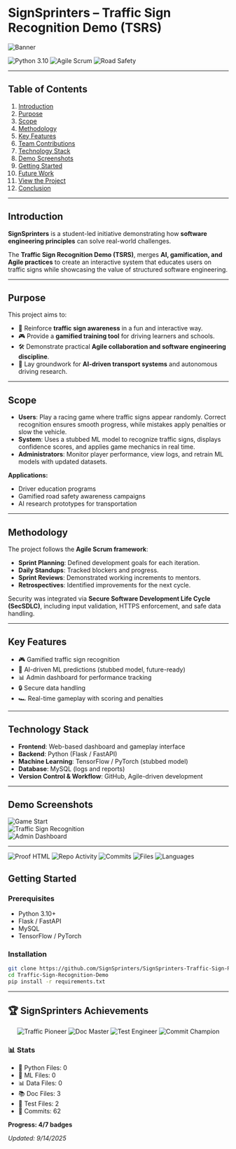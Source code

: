 # SignSprinters – Traffic Sign Recognition Demo (TSRS)

![Banner](https://media.giphy.com/media/your-gif-link-here/giphy.gif)

![Python 3.10](https://img.shields.io/badge/Python-3.10-blue) 
![Agile Scrum](https://img.shields.io/badge/Agile-Scrum-green) 
![Road Safety](https://img.shields.io/badge/Focus-Road%20Safety-red)

---

## Table of Contents
1. [Introduction](#introduction)  
2. [Purpose](#purpose)  
3. [Scope](#scope)  
4. [Methodology](#methodology)  
5. [Key Features](#key-features)  
6. [Team Contributions](#team-contributions)  
7. [Technology Stack](#technology-stack)  
8. [Demo Screenshots](#demo-screenshots)  
9. [Getting Started](#getting-started)  
10. [Future Work](#future-work)  
11. [View the Project](#view-the-project)  
12. [Conclusion](#conclusion)  

---

## Introduction
**SignSprinters** is a student-led initiative demonstrating how **software engineering principles** can solve real-world challenges.  

The **Traffic Sign Recognition Demo (TSRS)**, merges **AI, gamification, and Agile practices** to create an interactive system that educates users on traffic signs while showcasing the value of structured software engineering.

---

## Purpose
This project aims to:  
- 🚦 Reinforce **traffic sign awareness** in a fun and interactive way.  
- 🎮 Provide a **gamified training tool** for driving learners and schools.  
- 🛠️ Demonstrate practical **Agile collaboration and software engineering discipline**.  
- 🤖 Lay groundwork for **AI-driven transport systems** and autonomous driving research.  

---

## Scope
- **Users**: Play a racing game where traffic signs appear randomly. Correct recognition ensures smooth progress, while mistakes apply penalties or slow the vehicle.  
- **System**: Uses a stubbed ML model to recognize traffic signs, displays confidence scores, and applies game mechanics in real time.  
- **Administrators**: Monitor player performance, view logs, and retrain ML models with updated datasets.  

**Applications:**  
- Driver education programs  
- Gamified road safety awareness campaigns  
- AI research prototypes for transportation  

---

## Methodology
The project follows the **Agile Scrum framework**:  
- **Sprint Planning**: Defined development goals for each iteration.  
- **Daily Standups**: Tracked blockers and progress.  
- **Sprint Reviews**: Demonstrated working increments to mentors.  
- **Retrospectives**: Identified improvements for the next cycle.  

Security was integrated via **Secure Software Development Life Cycle (SecSDLC)**, including input validation, HTTPS enforcement, and safe data handling.  

---

## Key Features
- 🎮 Gamified traffic sign recognition  
- 🤖 AI-driven ML predictions (stubbed model, future-ready)  
- 📊 Admin dashboard for performance tracking  
- 🔒 Secure data handling  
- 🏎️ Real-time gameplay with scoring and penalties  

---

## Technology Stack
- **Frontend**: Web-based dashboard and gameplay interface  
- **Backend**: Python (Flask / FastAPI)  
- **Machine Learning**: TensorFlow / PyTorch (stubbed model)  
- **Database**: MySQL (logs and reports)  
- **Version Control & Workflow**: GitHub, Agile-driven development  

---

## Demo Screenshots
![Game Start](https://via.placeholder.com/600x350.png?text=Game+Start)  
![Traffic Sign Recognition](https://via.placeholder.com/600x350.png?text=Traffic+Sign+Recognition)  
![Admin Dashboard](https://via.placeholder.com/600x350.png?text=Admin+Dashboard)  

---

![Proof HTML](https://github.com/SignSprinters/SignSprinters-Traffic-Sign-Recognition-Demo-Software-Engineering-Project/actions/workflows/proof-html.yml/badge.svg)
![Repo Activity](https://github.com/SignSprinters/SignSprinters-Traffic-Sign-Recognition-Demo-Software-Engineering-Project/actions/workflows/activity-all-files.yml/badge.svg)
![Commits](https://img.shields.io/github/commit-activity/m/SignSprinters/SignSprinters-Traffic-Sign-Recognition-Demo-Software-Engineering-Project)
![Files](https://img.shields.io/github/directory-file-count/SignSprinters/SignSprinters-Traffic-Sign-Recognition-Demo-Software-Engineering-Project)
![Languages](https://img.shields.io/github/languages/count/SignSprinters/SignSprinters-Traffic-Sign-Recognition-Demo-Software-Engineering-Project)

## Getting Started

### Prerequisites
- Python 3.10+  
- Flask / FastAPI  
- MySQL  
- TensorFlow / PyTorch  

### Installation
```bash
git clone https://github.com/SignSprinters/SignSprinters-Traffic-Sign-Recognition-Demo-Software-Engineering-Project.git
cd Traffic-Sign-Recognition-Demo
pip install -r requirements.txt
```

---

## 🏆 SignSprinters Achievements

<div align="center">

![Traffic Pioneer](https://img.shields.io/badge/Traffic%20Pioneer-First%20commit-FF6B35?style=for-the-badge)
![Doc Master](https://img.shields.io/badge/Doc%20Master-3%2B%20docs-4CAF50?style=for-the-badge)
![Test Engineer](https://img.shields.io/badge/Test%20Engineer-Test%20files-FF9800?style=for-the-badge)
![Commit Champion](https://img.shields.io/badge/Commit%20Champion-25%2B%20commits-FFD700?style=for-the-badge)

</div>

### 📊 Stats

- 🐍 Python Files: 0
- 🤖 ML Files: 0
- 📊 Data Files: 0
- 📚 Doc Files: 3
- 🧪 Test Files: 2
- 📝 Commits: 62

**Progress: 4/7 badges**

*Updated: 9/14/2025*

